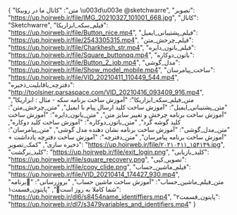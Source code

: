 {
  "متن": "کانال ما در روبیکا \u003d\u003e            @sketchwarre",
  "تصویر": "https://up.hojrweb.ir/file/IMG_20210327_101001_668.jpg",
  "کانال": "Sketchwarre",
  "فیلم_سکه_ابزاریکا": "https://up.hojrweb.ir/file/Button_nice.mp4",
  "فیلم_پشتیبانی_ایمیل": "https://up.hojrweb.ir/file/2543305315.mp4",
  "فیلم_چرخش_متن": "https://up.hojrweb.ir/file/Charkhesh_str.mp4",
  "فیلم_باتون_دایره": "https://up.hojrweb.ir/file/Square_buttonqq.mp4",
  "باتون_دوکاره": "https://up.hojrweb.ir/file/Button_2_job.mp4",
  "مدل_گوشی": "https://up.hojrweb.ir/file/Show_model_mobile.mp4",
  "ساخت_پیامرسان": "https://up.hojrweb.ir/file/VID_20210411_110449_544.mp4",
  "دفترچه_باقابلیت_ذخیره": "http://toolsiner.parsaspace.com/VID_20210416_093409_916.mp4",
  "متن_فیلم_سکه_ابزاریکا": "آموزش ساخت برنامه سکه - مثال : ابزاریکا",
  "متن_پشتیبانی_ایمیل": "آموزش ساخت کلید ارسال پیام با ایمیل",
  "متن_چرخش_متن": "آموزش ساخت برنامه چرخش و تغییر سایز متن",
  "متن_باتون_دایره": "آموزش ساخت کلید گوشه گرد",
  "متن_باتون_دوکاره": "آموزش ساخت کلید دوکاره",
  "متن_مدل_گوشی": "آموزش ساخت برنامه نشان دهنده مدل گوشی",
  "متن_پیامرسان": "آموزش ساخت برنامه پیامرسان",
  "متن_دفترچه": "آموزش ساخت دفترچه یادداشت + ذخیره سازی",
  "کمک_تصویر": "https://up.hojrweb.ir/file/۲۰۲۱۰۴۱۱_۱۵۴۱۴۹.jpg",
  "کلید_برگشت": "https://up.hojrweb.ir/file/exit_login.png",
  "کلید_بازیابی": "https://up.hojrweb.ir/file/square_recovery.png",
  "تصویر_کپی": "https://up.hojrweb.ir/file/cooy_clide.png",
  "فیلم_ماشین_حساب": "https://up.hojrweb.ir/file/VID_20210414_174427_930.mp4",
  "متن_فیلم_ماشین_حساب": "آموزش ساخت ماشین حساب",
  "بروزرسانی": "🤩برنامه شما کاملا به روز است🤩",
  "پایتون_قسمت۱": "https://up.hojrweb.ir/dl6/s8454name_identiffiers.mp4",
  "پایتون_قسمت۲": "https://up.hojrweb.ir/dl7/s3479variables_and_identifiers.mp4"
}
